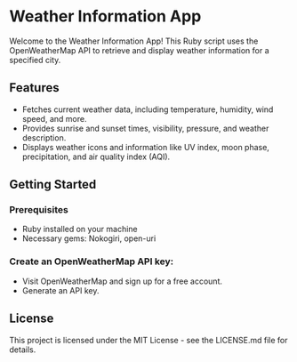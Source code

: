 # Weather Information App

Welcome to the Weather Information App! This Ruby script uses the OpenWeatherMap API to retrieve and display weather information for a specified city.

## Features

- Fetches current weather data, including temperature, humidity, wind speed, and more.
- Provides sunrise and sunset times, visibility, pressure, and weather description.
- Displays weather icons and information like UV index, moon phase, precipitation, and air quality index (AQI).

## Getting Started

### Prerequisites

- Ruby installed on your machine
- Necessary gems: Nokogiri, open-uri
### Create an OpenWeatherMap API key:
- Visit OpenWeatherMap and sign up for a free account.
- Generate an API key.

## License
This project is licensed under the MIT License - see the LICENSE.md file for details.
